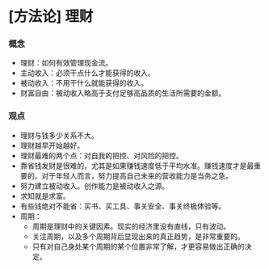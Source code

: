 # [方法论] 理财

### 概念
- 理财：如何有效管理现金流。
- 主动收入：必须干点什么才能获得的收入。
- 被动收入：不用干什么就能获得的收入。
- 财富自由：被动收入略高于支付足够高品质的生活所需要的金额。

### 观点
- 理财与钱多少关系不大。
- 理财越早开始越好。
- 理财最难的两个点：对自我的把控、对风险的把控。
- 靠省钱发财是很难的，尤其是如果赚钱速度低于平均水准。赚钱速度才是最重要的。对于年轻人而言，努力提高自己未来的营收能力是当务之急。
- 努力建立被动收入。创作能力是被动收入之源。
- 求知就是求富。
- 有些钱绝对不能省：买书、买工具、事关安全、事关终极体验等。
- 周期：
    - 周期是理财中的关键因素。现实的经济里没有直线，只有波动。
    - 关注周期，以及多个周期背后显现出来的真正趋势，是非常重要的。
    - 只有对自己身处某个周期的某个位置非常了解，才更容易做出正确的决定。